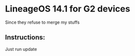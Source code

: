 LineageOS 14.1 for G2 devices
===============

Since they refuse to merge my stuffs

Instructions:
------------
Just run update
